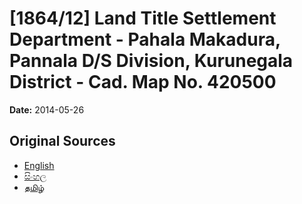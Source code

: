 # [1864/12] Land Title Settlement Department - Pahala Makadura, Pannala D/S Division, Kurunegala District - Cad. Map No. 420500

**Date:** 2014-05-26

## Original Sources

- [English](https://documents.gov.lk/view/extra-gazettes/2014/5/1864-12_E.pdf)
- [සිංහල](https://documents.gov.lk/view/extra-gazettes/2014/5/1864-12_S.pdf)
- [தமிழ்](https://documents.gov.lk/view/extra-gazettes/2014/5/1864-12_T.pdf)
